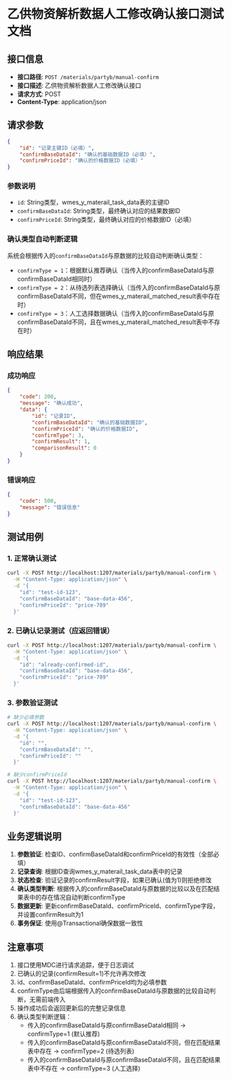 # 乙供物资解析数据人工修改确认接口测试文档

## 接口信息
- **接口路径**: `POST /materials/partyb/manual-confirm`
- **接口描述**: 乙供物资解析数据人工修改确认接口
- **请求方式**: POST
- **Content-Type**: application/json

## 请求参数
```json
{
    "id": "记录主键ID（必填）",
    "confirmBaseDataId": "确认的基础数据ID（必填）", 
    "confirmPriceId": "确认的价格数据ID（必填）"
}
```

### 参数说明
- `id`: String类型，wmes_y_materail_task_data表的主键ID
- `confirmBaseDataId`: String类型，最终确认对应的结果数据ID
- `confirmPriceId`: String类型，最终确认对应的价格数据ID（必填）

### 确认类型自动判断逻辑
系统会根据传入的`confirmBaseDataId`与原数据的比较自动判断确认类型：
- `confirmType = 1`：根据默认推荐确认（当传入的confirmBaseDataId与原confirmBaseDataId相同时）
- `confirmType = 2`：从待选列表选择确认（当传入的confirmBaseDataId与原confirmBaseDataId不同，但在wmes_y_materail_matched_result表中存在时）
- `confirmType = 3`：人工选择数据确认（当传入的confirmBaseDataId与原confirmBaseDataId不同，且在wmes_y_materail_matched_result表中不存在时）

## 响应结果
### 成功响应
```json
{
    "code": 200,
    "message": "确认成功",
    "data": {
        "id": "记录ID",
        "confirmBaseDataId": "确认的基础数据ID",
        "confirmPriceId": "确认的价格数据ID",
        "confirmType": 3,
        "confirmResult": 1,
        "comparisonResult": 0
    }
}
```

### 错误响应
```json
{
    "code": 500,
    "message": "错误信息"
}
```

## 测试用例

### 1. 正常确认测试
```bash
curl -X POST http://localhost:1207/materials/partyb/manual-confirm \
  -H "Content-Type: application/json" \
  -d '{
    "id": "test-id-123",
    "confirmBaseDataId": "base-data-456",
    "confirmPriceId": "price-789"
  }'
```

### 2. 已确认记录测试（应返回错误）
```bash
curl -X POST http://localhost:1207/materials/partyb/manual-confirm \
  -H "Content-Type: application/json" \
  -d '{
    "id": "already-confirmed-id",
    "confirmBaseDataId": "base-data-456",
    "confirmPriceId": "price-789"
  }'
```

### 3. 参数验证测试
```bash
# 缺少必填参数
curl -X POST http://localhost:1207/materials/partyb/manual-confirm \
  -H "Content-Type: application/json" \
  -d '{
    "id": "",
    "confirmBaseDataId": "",
    "confirmPriceId": ""
  }'

# 缺少confirmPriceId
curl -X POST http://localhost:1207/materials/partyb/manual-confirm \
  -H "Content-Type: application/json" \
  -d '{
    "id": "test-id-123",
    "confirmBaseDataId": "base-data-456"
  }'
```

## 业务逻辑说明

1. **参数验证**: 检查ID、confirmBaseDataId和confirmPriceId的有效性（全部必填）
2. **记录查询**: 根据ID查询wmes_y_materail_task_data表中的记录
3. **状态检查**: 验证记录的confirmResult字段，如果已确认(值为1)则拒绝修改
4. **确认类型判断**: 根据传入的confirmBaseDataId与原数据的比较以及在匹配结果表中的存在情况自动判断confirmType
5. **数据更新**: 更新confirmBaseDataId、confirmPriceId、confirmType字段，并设置confirmResult为1
6. **事务保证**: 使用@Transactional确保数据一致性

## 注意事项

1. 接口使用MDC进行请求追踪，便于日志调试
2. 已确认的记录(confirmResult=1)不允许再次修改
3. id、confirmBaseDataId、confirmPriceId均为必填参数
4. confirmType由后端根据传入的confirmBaseDataId与原数据的比较自动判断，无需前端传入
5. 操作成功后会返回更新后的完整记录信息
6. 确认类型判断逻辑：
   - 传入的confirmBaseDataId与原confirmBaseDataId相同 → confirmType=1 (默认推荐)
   - 传入的confirmBaseDataId与原confirmBaseDataId不同，但在匹配结果表中存在 → confirmType=2 (待选列表)
   - 传入的confirmBaseDataId与原confirmBaseDataId不同，且在匹配结果表中不存在 → confirmType=3 (人工选择)